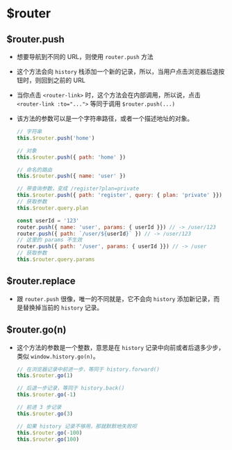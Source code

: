 # $router

## $router.push

  - 想要导航到不同的 URL，则使用 `router.push` 方法

  - 这个方法会向 `history` 栈添加一个新的记录，所以，当用户点击浏览器后退按钮时，则回到之前的 URL

  - 当你点击 `<router-link>` 时，这个方法会在内部调用，所以说，点击 `<router-link :to="...">` 等同于调用 `$router.push(...)`

  - 该方法的参数可以是一个字符串路径，或者一个描述地址的对象。

    ```javascript
    // 字符串
    this.$router.push('home')

    // 对象
    this.$router.push({ path: 'home' })

    // 命名的路由
    this.$router.push({ name: 'user' })

    // 带查询参数，变成 /register?plan=private
    this.$router.push({ path: 'register', query: { plan: 'private' }})
    // 获取参数
    this.$router.query.plan

    const userId = '123'
    router.push({ name: 'user', params: { userId }}) // -> /user/123
    router.push({ path: `/user/${userId}` }) // -> /user/123
    // 这里的 params 不生效
    router.push({ path: '/user', params: { userId }}) // -> /user
    // 获取参数
    this.$router.query.params
    ```

## $router.replace

  - 跟 `router.push` 很像，唯一的不同就是，它不会向 `history` 添加新记录，而是替换掉当前的 `history` 记录。

## $router.go(n)

  - 这个方法的参数是一个整数，意思是在 `history` 记录中向前或者后退多少步，类似 `window.history.go(n)`。

    ```javascript
    // 在浏览器记录中前进一步，等同于 history.forward()
    this.$router.go(1)

    // 后退一步记录，等同于 history.back()
    this.$router.go(-1)

    // 前进 3 步记录
    this.$router.go(3)

    // 如果 history 记录不够用，那就默默地失败呗
    this.$router.go(-100)
    this.$router.go(100)
    ```
